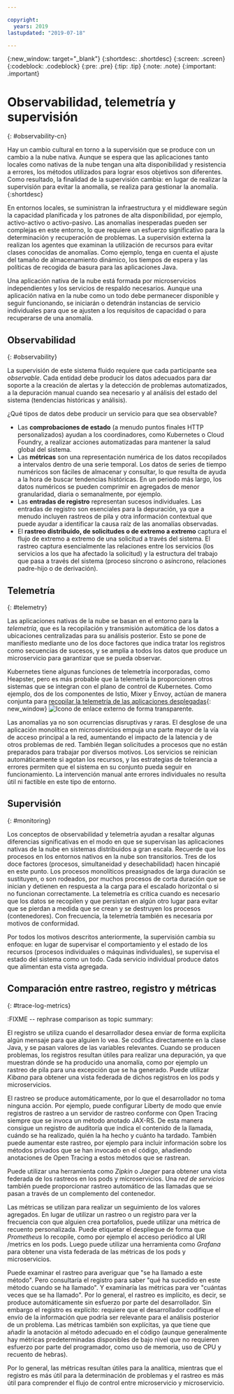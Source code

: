 ```yaml
---

copyright:
  years: 2019
lastupdated: "2019-07-18"

---
```


{:new_window: target="_blank"}
{:shortdesc: .shortdesc}
{:screen: .screen}
{:codeblock: .codeblock}
{:pre: .pre}
{:tip: .tip}
{:note: .note}
{:important: .important}

# Observabilidad, telemetría y supervisión
{: #observability-cn}

Hay un cambio cultural en torno a la supervisión que se produce con un cambio a la nube nativa. Aunque se espera que las aplicaciones tanto locales como nativas de la nube tengan una alta disponibilidad y resistencia a errores, los métodos utilizados para lograr esos objetivos son diferentes. Como resultado, la finalidad de la supervisión cambia: en lugar de realizar la supervisión para evitar la anomalía, se realiza para gestionar la anomalía. 
{:shortdesc}

En entornos locales, se suministran la infraestructura y el middleware según la capacidad planificada y los patrones de alta disponibilidad, por ejemplo, activo-activo o activo-pasivo. Las anomalías inesperadas pueden ser complejas en este entorno, lo que requiere un esfuerzo significativo para la determinación y recuperación de problemas. La supervisión externa la realizan los agentes que examinan la utilización de recursos para evitar clases conocidas de anomalías. Como ejemplo, tenga en cuenta el ajuste del tamaño de almacenamiento dinámico, los tiempos de espera y las políticas de recogida de basura para las aplicaciones Java.

Una aplicación nativa de la nube está formada por microservicios independientes y los servicios de respaldo necesarios. Aunque una aplicación nativa en la nube como un todo debe permanecer disponible y seguir funcionando, se iniciarán o detendrán instancias de servicio individuales para que se ajusten a los requisitos de capacidad o para recuperarse de una anomalía. 

## Observabilidad
{: #observability}

La supervisión de este sistema fluido requiere que cada participante sea *observable*. Cada entidad debe producir los datos adecuados para dar soporte a la creación de alertas y la detección de problemas automatizados, a la depuración manual cuando sea necesario y al análisis del estado del sistema (tendencias históricas y análisis).

¿Qué tipos de datos debe producir un servicio para que sea observable?

* Las **comprobaciones de estado** (a menudo puntos finales HTTP personalizados) ayudan a los coordinadores, como Kubernetes o Cloud Foundry, a realizar acciones automatizadas para mantener la salud global del sistema.
* Las **métricas** son una representación numérica de los datos recopilados a intervalos dentro de una serie temporal. Los datos de series de tiempo numéricos son fáciles de almacenar y consultar, lo que resulta de ayuda a la hora de buscar tendencias históricas. En un periodo más largo, los datos numéricos se pueden comprimir en agregados de menor granularidad, diaria o semanalmente, por ejemplo.
* Las **entradas de registro** representan sucesos individuales. Las entradas de registro son esenciales para la depuración, ya que a menudo incluyen rastreos de pila y otra información contextual que puede ayudar a identificar la causa raíz de las anomalías observadas.
* El **rastreo distribuido, de solicitudes o de extremo a extremo** captura el flujo de extremo a extremo de una solicitud a través del sistema. El rastreo captura esencialmente las relaciones entre los servicios (los servicios a los que ha afectado la solicitud) y la estructura del trabajo que pasa a través del sistema (proceso síncrono o asíncrono, relaciones padre-hijo o de derivación).

## Telemetría
{: #telemetry}

Las aplicaciones nativas de la nube se basan en el entorno para la *telemetría*, que es la recopilación y transmisión automática de los datos a ubicaciones centralizadas para su análisis posterior. Esto se pone de manifiesto mediante uno de los doce factores que indica tratar los registros como secuencias de sucesos, y se amplía a todos los datos que produce un microservicio para garantizar que se pueda observar.

Kubernetes tiene algunas funciones de telemetría incorporadas, como Heapster, pero es más probable que la telemetría la proporcionen otros sistemas que se integran con el plano de control de Kubernetes. Como ejemplo, dos de los componentes de Istio, Mixer y Envoy, actúan de manera conjunta para [recopilar la telemetría de las aplicaciones desplegadas](https://istio.io/docs/concepts/policies-and-telemetry/){: new_window} ![Icono de enlace externo](../icons/launch-glyph.svg "Icono de enlace externo") de forma transparente.

Las anomalías ya no son ocurrencias disruptivas y raras. El desglose de una aplicación monolítica en microservicios empuja una parte mayor de la vía de acceso principal a la red, aumentando el impacto de la latencia y de otros problemas de red. También llegan solicitudes a procesos que no están preparados para trabajar por diversos motivos. Los servicios se reinician automáticamente si agotan los recursos, y las estrategias de tolerancia a errores permiten que el sistema en su conjunto pueda seguir en funcionamiento. La intervención manual ante errores individuales no resulta útil ni factible en este tipo de entorno.

## Supervisión
{: #monitoring}

Los conceptos de observabilidad y telemetría ayudan a resaltar algunas diferencias significativas en el modo en que se supervisan las aplicaciones nativas de la nube en sistemas distribuidos a gran escala. Recuerde que los procesos en los entornos nativos en la nube son transitorios. Tres de los doce factores (procesos, simultaneidad y desechabilidad) hacen hincapié en este punto. Los procesos monolíticos preasignados de larga duración se sustituyen, o son rodeados, por muchos procesos de corta duración que se inician y detienen en respuesta a la carga para el escalado horizontal o si no funcionan correctamente. La telemetría es crítica cuando es necesario que los datos se recopilen y que persistan en algún otro lugar para evitar que se pierdan a medida que se crean y se destruyen los procesos (contenedores). Con frecuencia, la telemetría también es necesaria por motivos de conformidad. 

Por todos los motivos descritos anteriormente, la supervisión cambia su enfoque: en lugar de supervisar el comportamiento y el estado de los recursos (procesos individuales o máquinas individuales), se supervisa el estado del sistema como un todo. Cada servicio individual produce datos que alimentan esta vista agregada.

## Comparación entre rastreo, registro y métricas
{: #trace-log-metrics}

:FIXME -- rephrase comparison as topic summary:

El registro se utiliza cuando el desarrollador desea enviar de forma explícita algún mensaje para que alguien lo vea. Se codifica directamente en la clase Java, y se pasan valores de las variables relevantes. Cuando se producen problemas, los registros resultan útiles para realizar una depuración, ya que muestran dónde se ha producido una anomalía, como por ejemplo un rastreo de pila para una excepción que se ha generado. Puede utilizar *Kibana* para obtener una vista federada de dichos registros en los pods y microservicios.

El rastreo se produce automáticamente, por lo que el desarrollador no toma ninguna acción. Por ejemplo, puede configurar Liberty de modo que envíe registros de rastreo a un servidor de rastreo conforme con Open Tracing siempre que se invoca un método anotado JAX-RS. De esta manera consigue un registro de auditoría que indica el contenido de la llamada, cuándo se ha realizado, quién la ha hecho y cuánto ha tardado. También puede aumentar este rastreo, por ejemplo para incluir información sobre los métodos privados que se han invocado en el código, añadiendo anotaciones de Open Tracing a estos métodos que se rastrean. 

Puede utilizar una herramienta como *Zipkin* o *Jaeger* para obtener una vista federada de los rastreos en los pods y microservicios. Una *red de servicios* también puede proporcionar rastreo automático de las llamadas que se pasan a través de un complemento del contenedor.  

Las métricas se utilizan para realizar un seguimiento de los valores agregados. En lugar de utilizar un rastreo o un registro para ver la frecuencia con que alguien crea portafolios, puede utilizar una métrica de recuento personalizada. Puede etiquetar el despliegue de forma que *Prometheus* lo recopile, como por ejemplo el acceso periódico al URI /metrics en los pods. Luego puede utilizar una herramienta como *Grafana* para obtener una vista federada de las métricas de los pods y microservicios.

Puede examinar el rastreo para averiguar que "se ha llamado a este método". Pero consultaría el registro para saber "qué ha sucedido en este método cuando se ha llamado". Y examinaría las métricas para ver "cuántas veces que se ha llamado". Por lo general, el rastreo es implícito, es decir, se produce automáticamente sin esfuerzo por parte del desarrollador. Sin embargo el registro es explícito: requiere que el desarrollador codifique el envío de la información que podría ser relevante para el análisis posterior de un problema. Las métricas también son explícitas, ya que tiene que añadir la anotación al método adecuado en el código (aunque generalmente hay métricas predeterminadas disponibles de bajo nivel que no requieren esfuerzo por parte del programador, como uso de memoria, uso de CPU y recuento de hebras).

Por lo general, las métricas resultan útiles para la analítica, mientras que el registro es más útil para la determinación de problemas y el rastreo es más útil para comprender el flujo de control entre microservicio y microservicio.
